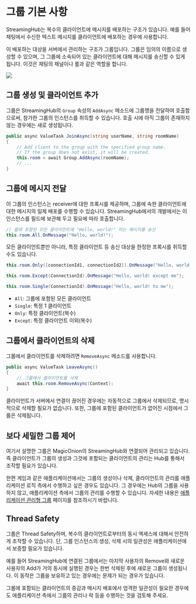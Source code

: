 # 그룹 기본 사항

StreamingHub는 복수의 클라이언트에 메시지를 배포하는 구조가 있습니다. 예를 들어 채팅에서 수신한 텍스트 메시지를 클라이언트에 배포하는 경우에 사용합니다.

이 배포하는 대상을 서버에서 관리하는 구조가 그룹입니다. 그룹은 임의의 이름으로 생성할 수 있으며, 그 그룹에 소속되어 있는 클라이언트에 대해 메시지를 송신할 수 있게 됩니다. 이것은 채팅의 채널이나 룸과 같은 역할을 합니다.

![](/img/docs/fig-group-broadcast.png)

## 그룹 생성 및 클라이언트 추가

그룹은 StreamingHub의 `Group` 속성의 `AddAsync` 메소드에 그룹명을 전달하여 호출함으로써, 참가한 그룹의 인스턴스를 취득할 수 있습니다. 호출 시에 아직 그룹이 존재하지 않는 경우에는 새로 생성됩니다.

```csharp
public async ValueTask JoinAsync(string userName, string roomName)
{
    // Add client to the group with the specified group name.
    // If the group does not exist, it will be created.
    this.room = await Group.AddAsync(roomName);
    // ...
}
```

## 그룹에 메시지 전달
이 그룹의 인스턴스는 receiver에 대한 프록시를 제공하며, 그룹에 속한 클라이언트에 대한 메시지의 일제 배포를 수행할 수 있습니다. StreamingHub에서의 개발에서는 이 인스턴스를 필드에 보관해 두고 필요에 따라 호출합니다.

```csharp
// 룸에 포함된 모든 클라이언트에 "Hello, world!" 라는 메시지를 송신
this.room.All.OnMessage("Hello, world!");
```

모든 클라이언트뿐만 아니라, 특정 클라이언트 등 송신 대상을 한정한 프록시를 취득할 수도 있습니다.

```csharp
this.room.Only([connectionId1, connectionId2]).OnMessage("Hello, world! to specific clients");

this.room.Except(ConnectionId).OnMessage("Hello, world! except me");

this.room.Single(ConnectionId).OnMessage("Hello, world! to me");
```

- `All`: 그룹에 포함된 모든 클라이언트
- `Single`: 특정 1 클라이언트
- `Only`: 특정 클라이언트(복수)
- `Except`: 특정 클라이언트 이외(복수)

## 그룹에서 클라이언트의 삭제
그룹에서 클라이언트를 삭제하려면 `RemoveAsync` 메소드를 사용합니다.

```csharp
public async ValueTask LeaveAsync()
{
    // 그룹에서 클라이언트를 삭제
    await this.room.RemoveAsync(Context);
}
```

클라이언트가 서버에서 연결이 끊어진 경우에는 자동적으로 그룹에서 삭제되므로, 명시적으로 삭제할 필요가 없습니다. 또한, 그룹에 포함된 클라이언트가 없어진 시점에서 그룹은 삭제됩니다.

## 보다 세밀한 그룹 제어
여기서 설명한 그룹은 MagicOnion의 StreamingHub와 연결되어 관리되고 있습니다. 즉 클라이언트가 그룹의 생성과 그것에 포함되는 클라이언트의 관리는 Hub를 통해서 조작할 필요가 있습니다.

한편 게임과 같은 애플리케이션에서는 그룹의 생성이나 삭제, 클라이언트의 관리를 애플리케이션 로직 측에서 수행하고 싶은 경우도 있습니다. 그 경우에는 Hub의 그룹을 사용하지 않고, 애플리케이션 측에서 그룹의 관리를 수행할 수 있습니다. 자세한 내용은 [애플리케이션 관리형 그룹](group-application-managed) 페이지를 참조하시기 바랍니다.

## Thread Safety
그룹은 Thread Safety하며, 복수의 클라이언트로부터의 동시 액세스에 대해서 안전하게 조작할 수 있습니다. 단, 그룹 인스턴스의 생성, 삭제 시의 일관성은 애플리케이션에서 보증할 필요가 있습니다.

예를 들어 StreamingHub에 연결된 그룹에서는 마지막 사용자의 Remove와 새로운 사용자의 Add가 거의 동시에 실행된 경우는 한번 삭제된 후에 새로운 그룹이 생성됩니다. 이 동작은 그룹을 보유하고 있는 경우에는 문제가 되는 경우가 있습니다.

그룹에 포함되는 클라이언트의 증감과 메시지 배포에서 엄격한 일관성이 필요한 경우에도 애플리케이션 측에서 그룹의 관리나 락 등을 수행하는 것을 검토해 주세요.
